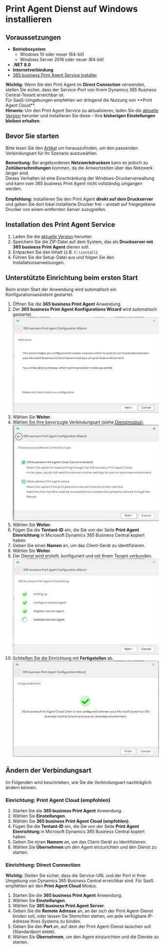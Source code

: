 # Print Agent Dienst auf Windows installieren

## Voraussetzungen

- **Betriebssystem**
  - Windows 10 oder neuer (64-bit)
  - Windows Server 2016 oder neuer (64-bit)
- **.NET 8.0**
- **Internetverbindung**
- [365 business Print Agent Service Installer](https://365businessapi.com/api/SoftwareDownload?AppId=c2e7d99c-d3c6-4ecc-9c6b-7be4048b41a9)

<div class="alert alert-notice">
    <i class="fa-light fa-hand-point-up fa-lg" style="--fa-secondary-color: #FF0000; --fa-primary-color: #111111; --fa-secondary-opacity: 0.7"></i> <strong>Wichtig:</strong>
	Wenn Sie den Print Agent im <b>Direct Connection</b> verwenden, stellen Sie sicher, dass der Service-Port von Ihrem Dynamics 365 Business Central-Tenant erreichbar ist.<br>
	Für SaaS-Umgebungen empfehlen wir dringend die Nutzung von **Print Agent Cloud**.
</div>

<div class="alert alert-info">
    <i class="fa-duotone fa-thin fa-lightbulb fa-lg" style="--fa-secondary-color: #00b7c3; --fa-primary-color: #111111;"></i> <strong>Hinweis:</strong>
	Um den Print Agent Service zu aktualisieren, laden Sie die <a href="https://365businessapi.com/api/SoftwareDownload?AppId=c2e7d99c-d3c6-4ecc-9c6b-7be4048b41a9">aktuelle Version</a> herunter und installieren Sie diese – Ihre <b>bisherigen Einstellungen bleiben erhalten</b>.
</div>

## Bevor Sie starten

Bitte lesen Sie den [Artikel](print-agent-whatis.md#architektur) um herauszufinden, um den passenden Verbindungsart für Ihr Szenario auszuwählen.

<div class="alert alert-notice">
    <i class="fa-light fa-hand-point-up fa-lg" style="--fa-secondary-color: #FF0000; --fa-primary-color: #111111; --fa-secondary-opacity: 0.7"></i> <strong>Bemerkung:</strong>
	Bei angebundenen <b>Netzwerkdruckern</b> kann es jedoch zu <b>Zeitüberschreitungen</b> kommen, da die Antwortzeiten über das Netzwerk länger sind.<br>
	Dieses Verhalten ist eine Einschränkung der Windows-Druckerverwaltung und kann vom 365 business Print Agent nicht vollständig umgangen werden.<br><br>
	<b>Empfehlung:</b> Installieren Sie den Print Agent <b>direkt auf dem Druckserver</b> und geben Sie dort lokal installierte Drucker frei – anstatt auf freigegebene Drucker von einem entfernten Server zuzugreifen.
</div>

## Installation des Print Agent Service

 1. Laden Sie die [aktuelle Version](https://365businessapi.com/api/SoftwareDownload?AppId=c2e7d99c-d3c6-4ecc-9c6b-7be4048b41a9) herunter.
 2. Speichern Sie die ZIP-Datei auf dem System, das als **Druckserver mit 365 business Print Agent** dienen soll.
 3. Entpacken Sie den Inhalt (z.B. `C:\install`).
 4. Führen Sie die Setup-Datei aus und folgen Sie den Installationsanweisungen.

## Unterstützte Einrichtung beim ersten Start

Beim ersten Start der Anwendung wird automatisch ein Konfigurationsassistent gestartet:

 1. Öffnen Sie die **365 business Print Agent** Anwendung.
 2. Der **365 business Print Agent Konfigurations Wizard** wird automatisch gestartet.<br>
 ![Schritt1 1](/assets/images/365-business-print-agent/7fce036f0be32ae6276110bb38a0abc8f5b967f91b12364a4ba2c58292c2ace8.png)  
 3. Wählen Sie **Weiter**.
 4. Wählen Sie Ihre bevorzugte Verbindungsart (siehe [Dienstmodus](print-agent-whatis.md#architektur)).<br>
 ![Schritt 2](/assets/images/365-business-print-agent/c43ddc32c15333a24a27400b82d42c2511fe4f269bea578756a371f35b0e946d.png)  
 5. Wählen Sie **Weiter**.
 6. Fügen Sie die **Tentant-ID** ein, die Sie von der Seite **Print Agent Einnrichtung** in Microsoft Dynamics 365 Business Central kopiert haben.
 7. Geben Sie einen **Namen** an, um das Client-Gerät zu identifizieren.
 8. Wählen Sie **Weiter**.
 9. Der Dienst wird erstellt, konfiguriert und mit Ihrem Tenant verbunden.<br>
 ![Schritt 4](/assets/images/365-business-print-agent/61c0bdbed1a0465a3106089a86114b982c3d707fff7c245fc775988092e0dcf3.png)
 10. Schließen Sie die Einrichtung mit **Fertigstellen** ab.<br> 
 ![Schritt 5](/assets/images/365-business-print-agent/8f5fed48cbf63384f8984bd97134af87bd0bc11ddaeaeedebb56b60e6124e6d8.png)  

## Ändern der Verbindungsart

Im Folgenden wird beschrieben, wie Sie die Verbindungsart nachträglich ändern können.

### Einrichtung: Print Agent Cloud (empfohlen)

 1. Starten Sie die **365 business Print Agent** Anwendung.
 2. Wählen Sie **Einstellungen**.
 3. Wählen Sie **365 business Print Agent Cloud (empfohlen)**.
 4. Fügen Sie die **Tentant-ID** ein, die Sie von der Seite **Print Agent Einnrichtung** in Microsoft Dynamics 365 Business Central kopiert haben.
 5. Geben Sie einen **Namem** an, um das Client-Gerät zu identifizieren.
 6. Wählen Sie **Übernehmen** um den Agent einzurichten und den Dienst zu starten.
 

### Einrichtung: Direct Connection

<div class="alert alert-info">
    <i class="fa-duotone fa-thin fa-lightbulb fa-lg" style="--fa-secondary-color: #00b7c3; --fa-primary-color: #111111;"></i> <strong>Wichtig:</strong>
	Stellen Sie sicher, dass die Service-URL und der Port in Ihrer Umgebung von Dynamics 365 Business Central erreichbar sind.  
	Für SaaS empfehlen wir den <b>Print Agent Cloud</b> Modus.
</div>

 1. Starten Sie die **365 business Print Agent** Anwendung.
 2. Wählen Sie **Einstellungen**.
 3. Wählen Sie **365 business Print Agent Server**.
 4. Geben Sie die **Remote Adresse** an, an der sich der Print Agent-Dienst binden soll, oder lassen Sie Sternchen stehen, um jede verfügbare IP-Adresse Ihres Systems zu binden.
 5. Geben Sie den **Port** an, auf dem der Print Agent-Dienst lauschen soll (Standardport `60000`).
 6. Wählen Sie **Übernehmen**, um den Agent einzurichten und die Dienste zu starten.
